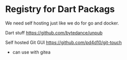 # Registry for Dart Packags

We need self hosting just like we do for go and docker.

Dart stuff
https://github.com/bytedance/unpub

Self hosted Git GUI
https://github.com/pd4d10/git-touch
- can use with gitea